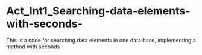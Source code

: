 # Act_Int1_Searching-data-elements-with-seconds-
This is a code for searching data elements in one data base, implementing a method with seconds  
